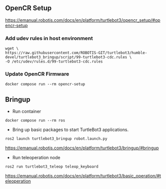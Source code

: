 ## OpenCR Setup
https://emanual.robotis.com/docs/en/platform/turtlebot3/opencr_setup/#opencr-setup


### Add udev rules in host environment

```
wget \
https://raw.githubusercontent.com/ROBOTIS-GIT/turtlebot3/humble-devel/turtlebot3_bringup/script/99-turtlebot3-cdc.rules \
-O /etc/udev/rules.d/99-turtlebot3-cdc.rules
```

### Update OpenCR Firmware
```
docker compose run --rm opencr-setup
```


## Bringup

- Run container
```
docker compose run --rm ros
```

- Bring up basic packages to start TurtleBot3 applications. 
```
ros2 launch turtlebot3_bringup robot.launch.py
```
https://emanual.robotis.com/docs/en/platform/turtlebot3/bringup/#bringup

- Run teleoperation node
```
ros2 run turtlebot3_teleop teleop_keyboard
```
https://emanual.robotis.com/docs/en/platform/turtlebot3/basic_operation/#teleoperation